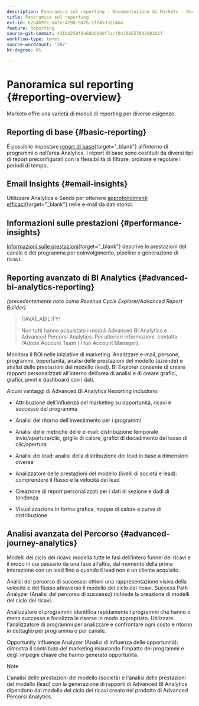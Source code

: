 ```yaml
---
description: Panoramica sul reporting - Documentazione di Marketo - Documentazione del prodotto
title: Panoramica sul reporting
exl-id: 62b4b9fc-a4fe-4298-947b-1ff453321464
feature: Reporting
source-git-commit: 431bd258f9a68bbb9df7acf043085578d3d91b1f
workflow-type: tm+mt
source-wordcount: '387'
ht-degree: 0%

---
```


# Panoramica sul reporting {#reporting-overview}

Marketo offre una varietà di moduli di reporting per diverse esigenze.

## Reporting di base {#basic-reporting}

È possibile impostare [report di base](/help/marketo/product-docs/reporting/basic-reporting/report-types/report-type-overview.md){target="_blank"} all’interno di programmi o nell’area Analytics. I report di base sono costituiti da diversi tipi di report preconfigurati con la flessibilità di filtrare, ordinare e regolare i periodi di tempo.

## Email Insights {#email-insights}

Utilizzare Analytics e Sends per ottenere [approfondimenti efficaci](/help/marketo/product-docs/reporting/email-insights/email-insights-overview.md){target="_blank"} nelle e-mail da dati storici.

## Informazioni sulle prestazioni {#performance-insights}

[Informazioni sulle prestazioni](/help/marketo/product-docs/reporting/performance-insights/performance-insights-overview.md){target="_blank"} descrive le prestazioni del canale e del programma per coinvolgimento, pipeline e generazione di ricavi.

## Reporting avanzato di BI Analytics {#advanced-bi-analytics-reporting}

_(precedentemente noto come Revenue Cycle Explorer/Advanced Report Builder)_

>[!AVAILABILITY]
>
>Non tutti hanno acquistato i moduli Advanced BI Analytics e Advanced Percorsi Analytics. Per ulteriori informazioni, contatta l’Adobe Account Team (il tuo Account Manager).

Monitora il ROI nelle iniziative di marketing. Analizzare e-mail, persone, programmi, opportunità, analisi delle prestazioni del modello (aziende) e analisi delle prestazioni del modello (lead). BI Explorer consente di creare rapporti personalizzati all’interno dell’area di analisi e di creare grafici, grafici, pivot e dashboard con i dati.

Alcuni vantaggi di Advanced BI Analytics Reporting includono:

* Attribuzione dell’influenza del marketing su opportunità, ricavi e successo del programma

* Analisi del ritorno dell&#39;investimento per i programmi

* Analisi delle metriche delle e-mail: distribuzione temporale invio/apertura/clic, griglie di calore, grafici di decadimento del tasso di clic/apertura

* Analisi dei lead: analisi della distribuzione dei lead in base a dimensioni diverse

* Analizzatore delle prestazioni del modello (livelli di società e lead): comprendere il flusso e la velocità dei lead

* Creazione di report personalizzati per i dati di sezione e dadi di tendenza

* Visualizzazione in forma grafica, mappe di calore e curve di distribuzione

## Analisi avanzata del Percorso {#advanced-journey-analytics}

Modelli del ciclo dei ricavi: modella tutte le fasi dell’intero funnel dei ricavi e il modo in cui passano da una fase all’altra, dal momento della prima interazione con un lead fino a quando il lead non è un cliente acquisito.

Analisi del percorso di successo: ottieni una rappresentazione visiva della velocità e del flusso attraverso il modello del ciclo dei ricavi. Success Path Analyzer (Analisi del percorso di successo) richiede la creazione di modelli del ciclo dei ricavi.

Analizzatore di programmi: identifica rapidamente i programmi che hanno o meno successo e focalizza le risorse in modo appropriato. Utilizzare l&#39;analizzatore di programmi per analizzare e confrontare ogni costo e ritorno in dettaglio per programma o per canale.

Opportunity Influence Analyzer (Analisi di influenza delle opportunità): dimostra il contributo del marketing misurando l’impatto dei programmi e degli impegni chiave che hanno generato opportunità.

>[!NOTE]
>
>L&#39;analisi delle prestazioni del modello (società) e l&#39;analisi delle prestazioni del modello (lead) con la generazione di rapporti di Advanced BI Analytics dipendono dal modello del ciclo dei ricavi creato nel prodotto di Advanced Percorsi Analytics.
